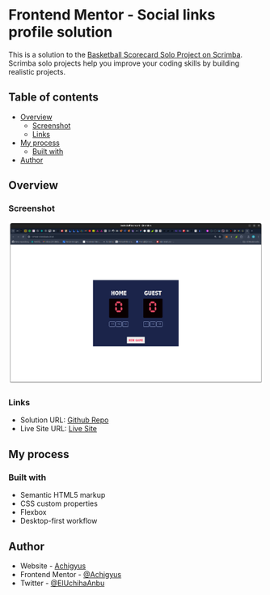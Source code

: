 # Frontend Mentor - Social links profile solution

This is a solution to the [Basketball Scorecard Solo Project on Scrimba](https://scrimba.com/links/solo-project-basketball-scoreboard). Scrimba solo projects help you improve your coding skills by building realistic projects. 

## Table of contents

- [Overview](#overview)
  - [Screenshot](#screenshot)
  - [Links](#links)
- [My process](#my-process)
  - [Built with](#built-with)
- [Author](#author)

## Overview

### Screenshot

![](./screenshot.png)

### Links

- Solution URL: [Github Repo](https://github.com/Achigyus/basketball-scorecard)
- Live Site URL: [Live Site](https://basketball-scorecard-achigyus.netlify.app/)

## My process

### Built with

- Semantic HTML5 markup
- CSS custom properties
- Flexbox
- Desktop-first workflow

## Author

- Website - [Achigyus](https://github.com/Achigyus)
- Frontend Mentor - [@Achigyus](https://www.frontendmentor.io/profile/Achigyus)
- Twitter - [@ElUchihaAnbu](https://www.twitter.com/ElUchihaAnbu)